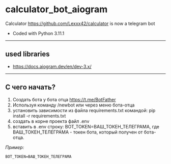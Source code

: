 # calculator_bot_aiogram

Calculator https://github.com/Lexxx42/calculator is now a telegram bot
* Coded with Python 3.11.1
---

## used libraries

* https://docs.aiogram.dev/en/dev-3.x/

---

## С чего начать?

1. Создать бота у бота отца https://t.me/BotFather
2. Используя команду /newbot или через меню бота-отца
3. установить зависимости из файла requirements.txt командой: pip install -r requirements.txt
4. создать в корне проекта файл .env
5. вставить в .env строку: BOT_TOKEN=ВАШ_ТОКЕН_ТЕЛЕГРАМА, где ВАШ_ТОКЕН_ТЕЛЕГРАМА - токен бота, который получен от
   бота-отца.

*Пример:*
``` shell
BOT_TOKEN=ВАШ_ТОКЕН_ТЕЛЕГРАМА  
```
